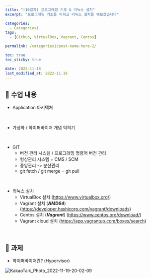 ```yaml
---
title: "[10일차] 프로그래밍 기초 & 리눅스 설치"
excerpt: "프로그래밍 기초를 익히고 리눅스 설치를 해보겠습니다"

categories:
  - Categories1
tags:
  - [Github, VirtualBox, Vagrant, Centos]

permalink: /categories1/post-name-here-2/

toc: true
toc_sticky: true

date: 2022-11-18
last_modified_at: 2022-11-19
---
```


## 🦥 수업 내용

* Application 아키텍처
<br>

* 가상화 / 하이퍼바이저 개념 익히기
<br>

* GIT
  - 버전 관리 시스템 / 프로그래밍 명령어 버전 관리
  - 형상관리 시스템 = CMS / SCM
  - 중앙관리 -> 분산관리
  - git fetch / git merge = git pull  
<br>

* 리눅스 설치
  - VirtualBox 설치 (https://www.virtualbox.org/)
  - Vagrant 설치 (_**AMD64**_) (https://developer.hashicorp.com/vagrant/downloads)
  - Centos 설치 (_**Vagrant**_) (https://www.centos.org/download/)
  - Vagrant cloud 설치 (https://app.vagrantup.com/boxes/search)
<br>

## 🦥 과제

* 하이퍼바이저란? (Hypervisor)

![KakaoTalk_Photo_2022-11-19-20-02-09](https://user-images.githubusercontent.com/118426890/202847470-98a5b8b6-0e8f-475f-817b-93f09d5d6be4.jpeg)



